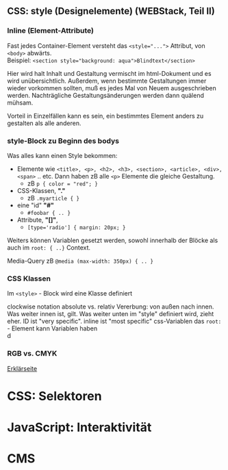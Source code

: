 ## CSS: style (Designelemente) (WEBStack, Teil II)

### Inline (Element-Attribute)
Fast jedes Container-Element versteht das `<style="...">` Attribut, von `<body>` abwärts.  
Beispiel:  `<section style="background: aqua">Blindtext</section>`

Hier wird halt Inhalt und Gestaltung vermischt im html-Dokument und es wird unübersichtlich. Außerdem, wenn bestimmte Gestaltungen immer wieder vorkommen sollten, muß es jedes Mal von Neuem ausgeschrieben werden. Nachträgliche Gestaltungsänderungen werden dann quälend mühsam.

Vorteil in Einzelfällen kann es sein, ein bestimmtes Element anders zu gestalten als alle anderen.

### style-Block zu Beginn des bodys
Was alles kann einen Style bekommen:
- Elemente wie `<title>, <p>, <h2>, <h3>, <section>, <article>, <div>, <span>` .. etc. Dann haben zB alle `<p>` Elemente die gleiche Gestaltung.
  - zB `p { color = "red"; }`
- CSS-Klassen, **"."**
  - zB `.myarticle { }`
- eine "id" **"#"**
  - `#foobar { .. }`
- Attribute, **"[]"**,
  - `[type='radio'] { margin: 20px; }`  

Weiters können Variablen gesetzt werden, sowohl innerhalb der Blöcke als auch im `root: { ..}` Context.

Media-Query zB `@media (max-width: 350px) { .. }`

### CSS Klassen
Im `<style>` - Block wird eine Klasse definiert

clockwise notation
absolute vs. relativ
Vererbung: von außen nach innen. Was weiter innen ist, gilt.
Was weiter unten im "style" definiert wird, zieht eher.
ID ist "very specific".
inline ist "most specific"
css-Variablen
das `root:` - Element kann Variablen haben  
d

### RGB vs. CMYK
[Erklärseite](https://www.lcipaper.com/kb/what-are-the-differences-between-pantone-cmyk-rgb.html)



# CSS: Selektoren
# JavaScript: Interaktivität
# CMS
